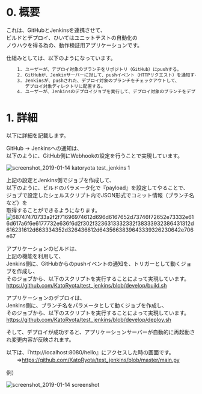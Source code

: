 # 0. 概要
これは、GitHubとJenkinsを連携させて、  
ビルドとデプロイ、ひいてはユニットテストの自動化の  
ノウハウを得る為の、動作検証用アプリケーションです。  
  
仕組みとしては、以下のようになっています。  

```txt
    1. ユーザーが、デプロイ対象のブランチをリポジトリ（GitHub）にpushする。
    2. GitHubが、Jenkinサーバーに対して、pushイベント（HTTPリクエスト）を通知する。
    3. Jenkinsが、pushされた、デプロイ対象のブランチをチェックアウトして、
       デプロイ対象ディレクトリに配置する。
    4. ユーザーが、Jenkinsのデプロイジョブを実行して、デプロイ対象のブランチをデプロイする。
```

# 1. 詳細

以下に詳細を記載します。  
  
GitHub → Jenkinsへの通知は、  
以下のように、GitHub側にWebhookの設定を行うことで実現しています。  
  
![screenshot_2019-01-14 katoryota test_jenkins 1](https://user-images.githubusercontent.com/16982729/51110006-57b28d80-183a-11e9-9ed2-4b348e3fe54c.png)
  
上記の設定とJenkins側でジョブを作成して、  
以下のように、ビルドのパラメータ化で『payload』を設定してやることで、  
ジョブで設定したシェルスクリプト内でJSON形式でコミット情報（ブランチ名など）を  
取得することができるようになります。
![68747470733a2f2f71696974612d696d6167652d73746f72652e73332e616d617a6f6e6177732e636f6d2f302f3236313332332f38333932386431312d616231612d663334352d326436612d6435663839643339326230642e706e67](https://user-images.githubusercontent.com/16982729/51126380-51d2a180-1866-11e9-9ccf-3981a1101473.png)
  
アプリケーションのビルドは、  
上記の機能を利用して、  
Jenkins側に、GitHubからのpushイベントの通知を、トリガーとして動くジョブを作成し、  
そのジョブから、以下のスクリプトを実行することによって実現しています。  
https://github.com/KatoRyota/test_jenkins/blob/develop/build.sh  
  
アプリケーションのデプロイは、  
Jenkins側に、ブランチ名をパラメータとして動くジョブを作成し、  
そのジョブから、以下のスクリプトを実行することによって実現しています。  
https://github.com/KatoRyota/test_jenkins/blob/develop/deploy.sh  
  
そして、デプロイが成功すると、アプリケーションサーバーが自動的に再起動され変更内容が反映されます。  
  
以下は、『http://localhost:8080/hello』にアクセスした時の画面です。
　　⇒https://github.com/KatoRyota/test_jenkins/blob/master/main.py  
  
例）  
  
![screenshot_2019-01-14 screenshot](https://user-images.githubusercontent.com/16982729/51109394-7e6fc480-1838-11e9-9ad5-ddd9440cc5a5.png)

